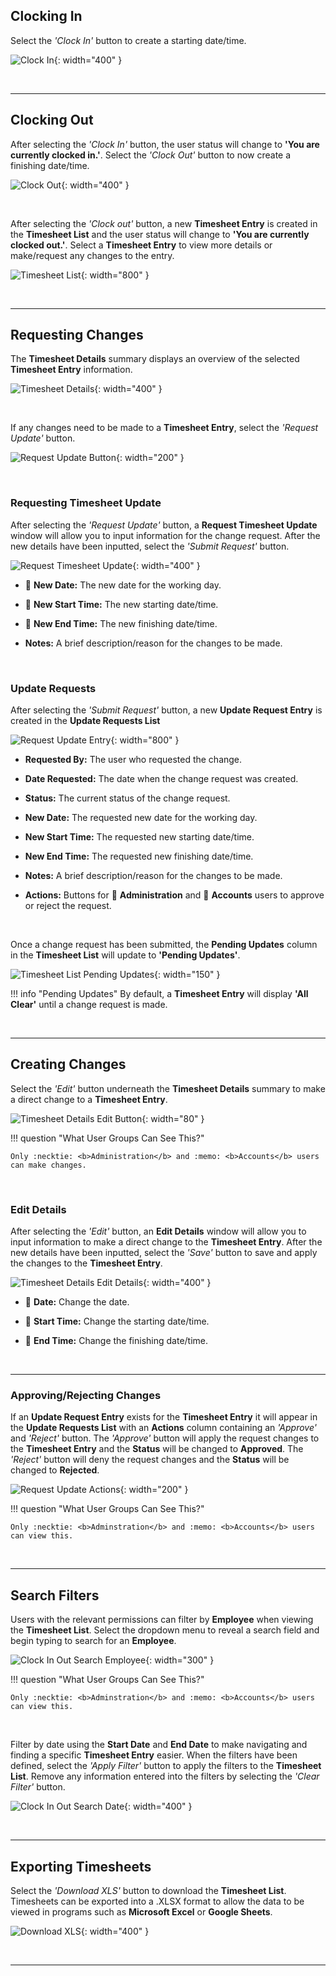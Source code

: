 ## Clocking In

Select the *'Clock In'* button to create a starting date/time.

![Clock In](img/clock_in.JPG){: width="400" }

<br>
<hr>

## Clocking Out

After selecting the *'Clock In'* button, the user status will change to **'You are currently clocked in.'**. Select the *'Clock Out'* button to now create a finishing date/time.

![Clock Out](img/clock_out.JPG){: width="400" }

<br>

After selecting the *'Clock out'* button, a new **Timesheet Entry** is created in the **Timesheet List** and the user status will change to **'You are currently clocked out.'**. Select a **Timesheet Entry** to view more details or make/request any changes to the entry.

![Timesheet List](img/timesheet_list.JPG){: width="800" }

<br>
<hr>

## Requesting Changes

The **Timesheet Details** summary displays an overview of the selected **Timesheet Entry** information.

![Timesheet Details](img/timesheet_details.JPG){: width="400" }

<br>

If any changes need to be made to a **Timesheet Entry**, select the *'Request Update'* button.

![Request Update Button](img/request_update_button.JPG){: width="200" }

<br>

### Requesting Timesheet Update

After selecting the *'Request Update'* button, a **Request Timesheet Update** window will allow you to input information for the change request. After the new details have been inputted, select the *'Submit Request'* button.

![Request Timesheet Update](img/request_timesheet_update.JPG){: width="400" }

- :calendar: **New Date:** The new date for the working day.

- :calendar: **New Start Time:** The new starting date/time.

- :calendar: **New End Time:** The new finishing date/time.

- **Notes:** A brief description/reason for the changes to be made.

<br>

### Update Requests

After selecting the *'Submit Request'* button, a new **Update Request Entry** is created in the **Update Requests List**

![Request Update Entry](img/request_update_entry.JPG){: width="800" }

- **Requested By:** The user who requested the change.

- **Date Requested:** The date when the change request was created.

- **Status:** The current status of the change request.

- **New Date:** The requested new date for the working day.

- **New Start Time:** The requested new starting date/time.

- **New End Time:** The requested new finishing date/time.

- **Notes:** A brief description/reason for the changes to be made.

- **Actions:** Buttons for :necktie: **Administration** and :memo: **Accounts** users to approve or reject the request.

<br>

Once a change request has been submitted, the **Pending Updates** column in the **Timesheet List** will update to **'Pending Updates'**.

![Timesheet List Pending Updates](img/timesheet_list_pending_updates.JPG){: width="150" }

!!! info "Pending Updates"
    By default, a <b>Timesheet Entry</b> will display <b>'All Clear'</b> until a change request is made. 

<br>
<hr>

## Creating Changes

Select the *'Edit'* button underneath the **Timesheet Details** summary to make a direct change to a **Timesheet Entry**. 

![Timesheet Details Edit Button](img/timesheet_details_edit_button.JPG){: width="80" }

!!! question "What User Groups Can See This?"

    Only :necktie: <b>Administration</b> and :memo: <b>Accounts</b> users can make changes.

<br>

### Edit Details

After selecting the *'Edit'* button, an **Edit Details** window will allow you to input information to make a direct change to the **Timesheet Entry**. After the new details have been inputted, select the *'Save'* button to save and apply the changes to the **Timesheet Entry**.

![Timesheet Details Edit Details](img/timesheet_details_edit_details.JPG){: width="400" }

- :calendar: **Date:** Change the date.

- :calendar: **Start Time:** Change the starting date/time.

- :calendar: **End Time:** Change the finishing date/time.

<br>
<hr>

### Approving/Rejecting Changes

If an **Update Request Entry** exists for the **Timesheet Entry** it will appear in the **Update Requests List** with an **Actions** column containing an *'Approve'* and *'Reject'* button. The *'Approve'* button will apply the request changes to the **Timesheet Entry** and the **Status** will be changed to **Approved**. The *'Reject'* button will deny the request changes and the **Status** will be changed to **Rejected**.

![Request Update Actions](img/request_update_actions.JPG){: width="200" }

!!! question "What User Groups Can See This?"

    Only :necktie: <b>Adminstration</b> and :memo: <b>Accounts</b> users can view this.
    
<br>
<hr>

## Search Filters

Users with the relevant permissions can filter by **Employee** when viewing the **Timesheet List**. Select the dropdown menu to reveal a search field and begin typing to search for an **Employee**.

![Clock In Out Search Employee](img/clock_in_out_search_employee.JPG){: width="300" }

!!! question "What User Groups Can See This?"

    Only :necktie: <b>Adminstration</b> and :memo: <b>Accounts</b> users can view this.

<br>

Filter by date using the **Start Date** and **End Date** to make navigating and finding a specific **Timesheet Entry** easier. When the filters have been defined, select the *'Apply Filter'* button to apply the filters to the **Timesheet List**. Remove any information entered into the filters by selecting the *'Clear Filter'* button.

![Clock In Out Search Date](img/clock_in_out_search_date.JPG){: width="400" }

<br>
<hr>

## Exporting Timesheets

Select the *'Download XLS'* button to download the **Timesheet List**. Timesheets can be exported into a .XLSX format to allow the data to be viewed in programs such as **Microsoft Excel** or **Google Sheets**.

![Download XLS](img/download_xls.JPG){: width="400" }

<br>
<hr>
